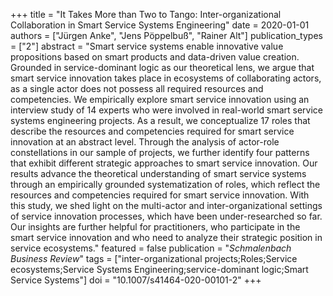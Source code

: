 +++
title = "It Takes More than Two to Tango: Inter-organizational Collaboration in Smart Service Systems Engineering"
date = 2020-01-01
authors = ["Jürgen Anke", "Jens Pöppelbuß", "Rainer Alt"]
publication_types = ["2"]
abstract = "Smart service systems enable innovative value propositions based on smart products and data-driven value creation. Grounded in service-dominant logic as our theoretical lens, we argue that smart service innovation takes place in ecosystems of collaborating actors, as a single actor does not possess all required resources and competencies. We empirically explore smart service innovation using an interview study of 14 experts who were involved in real-world smart service systems engineering projects. As a result, we conceptualize 17 roles that describe the resources and competencies required for smart service innovation at an abstract level. Through the analysis of actor-role constellations in our sample of projects, we further identify four patterns that exhibit different strategic approaches to smart service innovation. Our results advance the theoretical understanding of smart service systems through an empirically grounded systematization of roles, which reflect the resources and competencies required for smart service innovation. With this study, we shed light on the multi-actor and inter-organizational settings of service innovation processes, which have been under-researched so far. Our insights are further helpful for practitioners, who participate in the smart service innovation and who need to analyze their strategic position in service ecosystems."
featured = false
publication = "*Schmalenbach Business Review*"
tags = ["inter-organizational projects;Roles;Service ecosystems;Service Systems Engineering;service-dominant logic;Smart Service Systems"]
doi = "10.1007/s41464-020-00101-2"
+++

